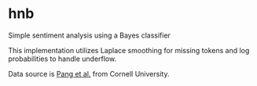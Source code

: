 # hnb
Simple sentiment analysis using a Bayes classifier

This implementation utilizes Laplace smoothing for missing tokens and log probabilities to handle underflow.

Data source is [Pang et al.](https://www.cs.cornell.edu/people/pabo/movie-review-data/) from Cornell University.
